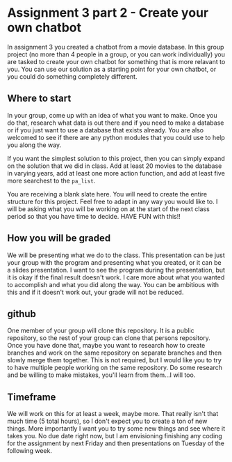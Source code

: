# Assignment 3 part 2 - Create your own chatbot

In assignment 3 you created a chatbot from a movie database.  In this group project (no more than 4 people in a group, or you can work individually) you are tasked to create your own chatbot for something that is more relavant to you.  You can use our solution as a starting point for your own chatbot, or you could do something completely different.  

## Where to start

In your group, come up with an idea of what you want to make.  Once you do that, research what data is out there and if you need to make a database or if you just want to use a database that exists already.  You are also welcomed to see if there are any python modules that you could use to help you along the way.

If you want the simplest solution to this project, then you can simply expand on the solution that we did in class.  Add at least 20 movies to the database in varying years, add at least one more action function, and add at least five more searchest to the `pa_list`.  

You are receiving a blank slate here.  You will need to create the entire structure for this project.  Feel free to adapt in any way you would like to.  I will be asking what you will be working on at the start of the next class period so that you have time to decide.  HAVE FUN with this!!

## How you will be graded
We will be presenting what we do to the class.  This presentation can be just your group with the program and presenting what you created, or it can be a slides presentation.  I want to see the program during the presentation, but it is okay if the final result doesn't work.  I care more about what you wanted to accomplish and what you did along the way.  You can be ambitious with this and if it doesn't work out, your grade will not be reduced.

## github
One member of your group will clone this repository.  It is a public repository, so the rest of your group can clone that persons repository.  Once you have done that, maybe you want to research how to create branches and work on the same repository on separate branches and then slowly merge them together.  This is not required, but I would like you to try to have multiple people working on the same repository.  Do some research and be willing to make mistakes, you'll learn from them...I will too.  

## Timeframe
We will work on this for at least a week, maybe more.  That really isn't that much time (5 total hours), so I don't expect you to create a ton of new things. More importantly I want you to try some new things and see where it takes you.  No due date right now, but I am envisioning finishing any coding for the assignment by next Friday and then presentations on Tuesday of the following week.  